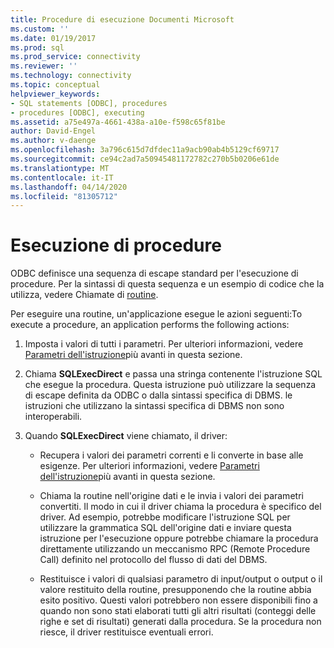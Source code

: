 ```yaml
---
title: Procedure di esecuzione Documenti Microsoft
ms.custom: ''
ms.date: 01/19/2017
ms.prod: sql
ms.prod_service: connectivity
ms.reviewer: ''
ms.technology: connectivity
ms.topic: conceptual
helpviewer_keywords:
- SQL statements [ODBC], procedures
- procedures [ODBC], executing
ms.assetid: a75e497a-4661-438a-a10e-f598c65f81be
author: David-Engel
ms.author: v-daenge
ms.openlocfilehash: 3a796c615d7dfdec11a9acb90ab4b5129cf69717
ms.sourcegitcommit: ce94c2ad7a50945481172782c270b5b0206e61de
ms.translationtype: MT
ms.contentlocale: it-IT
ms.lasthandoff: 04/14/2020
ms.locfileid: "81305712"
---
```

# <a name="executing-procedures"></a>Esecuzione di procedure
ODBC definisce una sequenza di escape standard per l'esecuzione di procedure. Per la sintassi di questa sequenza e un esempio di codice che la utilizza, vedere Chiamate di [routine](../../../odbc/reference/develop-app/procedure-calls.md).  
  
 Per eseguire una routine, un'applicazione esegue le azioni seguenti:To execute a procedure, an application performs the following actions:  
  
1.  Imposta i valori di tutti i parametri. Per ulteriori informazioni, vedere [Parametri dell'istruzione](../../../odbc/reference/develop-app/statement-parameters.md)più avanti in questa sezione.  
  
2.  Chiama **SQLExecDirect** e passa una stringa contenente l'istruzione SQL che esegue la procedura. Questa istruzione può utilizzare la sequenza di escape definita da ODBC o dalla sintassi specifica di DBMS. le istruzioni che utilizzano la sintassi specifica di DBMS non sono interoperabili.  
  
3.  Quando **SQLExecDirect** viene chiamato, il driver:  
  
    -   Recupera i valori dei parametri correnti e li converte in base alle esigenze. Per ulteriori informazioni, vedere [Parametri dell'istruzione](../../../odbc/reference/develop-app/statement-parameters.md)più avanti in questa sezione.  
  
    -   Chiama la routine nell'origine dati e le invia i valori dei parametri convertiti. Il modo in cui il driver chiama la procedura è specifico del driver. Ad esempio, potrebbe modificare l'istruzione SQL per utilizzare la grammatica SQL dell'origine dati e inviare questa istruzione per l'esecuzione oppure potrebbe chiamare la procedura direttamente utilizzando un meccanismo RPC (Remote Procedure Call) definito nel protocollo del flusso di dati del DBMS.  
  
    -   Restituisce i valori di qualsiasi parametro di input/output o output o il valore restituito della routine, presupponendo che la routine abbia esito positivo. Questi valori potrebbero non essere disponibili fino a quando non sono stati elaborati tutti gli altri risultati (conteggi delle righe e set di risultati) generati dalla procedura. Se la procedura non riesce, il driver restituisce eventuali errori.
